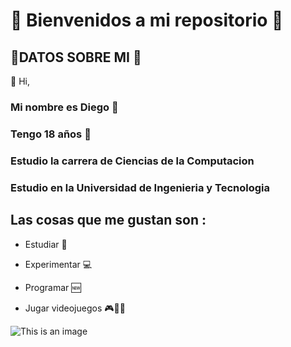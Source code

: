 # 🧒​ Bienvenidos a mi repositorio ​🎲​ 
## ​🤖​DATOS SOBRE MI 👾
👋 Hi,
### Mi nombre es Diego 🧙​
### Tengo 18 años ​🧛​
### Estudio la carrera de Ciencias de la Computacion
### Estudio en la Universidad de Ingenieria y Tecnologia
## Las cosas que me gustan son :

- Estudiar 📱

- Experimentar 💻

- Programar 🆕

- Jugar videojuegos ​🎮​👦🏻​

![This is an image](https://talently.tech/blog/wp-content/uploads/2021/07/frames-768x497.png)
